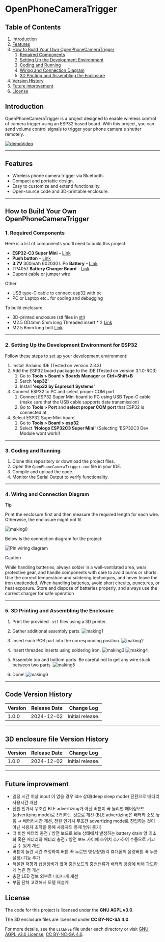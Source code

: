 # OpenPhoneCameraTrigger

## Table of Contents
1. [Introduction](#introduction)
2. [Features](#features)
3. [How to Build Your Own OpenPhoneCameraTrigger](#how-to-build-your-own-openphonecameratrigger)
    1. [Required Components](#required-components)
    2. [Setting Up the Development Environment](#setting-up-the-development-environment)
    3. [Coding and Running](#coding-and-running)
    4. [Wiring and Connection Diagram](#wiring-and-connection-diagram)
    5. [3D Printing and Assembling the Enclosure](#3d-printing-and-assembling-the-enclosure)
4. [Version History](#code-version-history)
5. [Future improvement](#future-improvement)
6. [License](#license)

## Introduction
OpenPhoneCameraTrigger is a project designed to enable wireless control of camera trigger using an ESP32 based board. With this project, you can send volume control signals to trigger your phone camera's shutter remotely.

[![demoVideo](https://img.youtube.com/vi/Z1O2nStRBFU/0.jpg)](https://www.youtube.com/watch?v=Z1O2nStRBFU)


---

## Features
- Wireless phone camera trigger via Bluetooth.
- Compact and portable design.
- Easy to customize and extend functionality.
- Open-source code and 3D-printable enclosure.

---

## How to Build Your Own OpenPhoneCameraTrigger

### 1. Required Components
Here is a list of components you'll need to build this project:
- **ESP32-C3 Super Mini**  – [Link](https://a.aliexpress.com/_oErgR53)
- **Push button** – [Link](https://a.aliexpress.com/_olNm9Id)
- **3.7V** 300mAh 602030 LiPo **Battery** – [Link](https://a.aliexpress.com/_omasVAl)
- TP4057 **Battery Charger Board** – [Link](https://a.aliexpress.com/_onq9YhJ)
- Dupont cable or jumper wire

Other
- USB type-C cable to connect esp32 with pc
- PC or Laptop etc.. for coding and debugging

To build enclosure
- 3D-printed enclosure (stl files in [stl](https://github.com/junsulee119/OpenPhoneCameraTrigger/tree/main/stl))
- M2.5 OD4mm 5mm long Threaded insert * 2 [Link](https://a.aliexpress.com/_oCb7Maz)
- M2.5 6mm long bolt [Link](https://a.aliexpress.com/_olOMYyt)

---

### 2. Setting Up the Development Environment for ESP32
Follow these steps to set up your development environment:
1. Install Arduino IDE (Tested on version 2.3.3)
2. Add the ESP32 board package to the IDE (Tested on version 3.1.0-RC3)
    1. Go to **Tools > Board > Boards Manager** or **Ctrl+Shift+B**
    2. Serch **'esp32'**
    3. Install **'esp32 by Espressif Systems'**
3. Connect ESP32 to PC and select proper COM port
    1. Connect ESP32 Super Mini board to PC using USB Type-C cable (make sure that the USB cable supports data transmission)
    2. Go to **Tools > Port** and **select proper COM port** that ESP32 is connected at
4. Select ESP32 SuperMini board
    1. Go to **Tools > Board > esp32**
    2. Select **'Nologo ESP32C3 Super Mini'** (Selecting 'ESP32C3 Dev Module wont work!)


---

### 3. Coding and Running
1. Clone this repository or download the project files.
2. Open the `OpenPhoneCameraTrigger.ino` file in your IDE.
3. Compile and upload the code.
4. Monitor the Serial Output to verify functionality.

---

### 4. Wiring and Connection Diagram

>[!TIP]
> Print the enclosure first and then measure the required length for each wire. Otherwise, the enclosure might not fit

![making0](img/making/0.JPEG)

Below is the connection diagram for the project:

![Pin wiring diagram](img/pin%20wiring%20diagram.png)

> [!CAUTION] 
> While handling batteries, always solder in a well-ventilated area, wear protective gear, and handle components with care to avoid burns or shorts. Use the correct temperature and soldering techniques, and never leave the iron unattended. When handling batteries, avoid short circuits, punctures, or heat exposure. Store and dispose of batteries properly, and always use the correct charger for safe operation

---

### 5. 3D Printing and Assembling the Enclosure
1. Print the provided `.stl` files using a 3D printer.
2. Gather additional assembly parts.
![making1](img/making/1.JPEG)

3. Insert each PCB part into the corresponding position.
![making2](img/making/2.JPEG)

4. Insert threaded inserts using soldering iron.
![making3](img/making/3.JPEG)
![making4](img/making/4.JPEG)

5. Assemble top and bottom parts. Be careful not to get any wire stuck between two parts.
![making5](img/making/5.JPEG)

6. Done!
![making6](img/making/6.JPEG)


---

## Code Version History
| Version | Release Date | Change Log                        |
|---------|--------------|-----------------------------------|
| 1.0.0   | 2024-12-02   | Initial release.                  |

---

## 3D enclosure file Version History
| Version | Release Date | Change Log                        |
|---------|--------------|-----------------------------------|
| 1.0.0   | 2024-12-02   | Initial release.                  |

---


## Future improvement
- 일정 시간 이상 input 이 없을 경우 idle 상태(deep sleep mode) 전환으로 배터리 사용시간 개선
- 전원 인가시 무조건 BLE advertizing가 아닌 버튼이 꾹 눌리면 페어링모드 (advertizing mode)로 진입하는 것으로 개선 (BLE advertizing은 배터리 소모 높음 → 배터리시간 개선, 전원 인가시 무조건 advertizing mode로 진입하는 것이 아닌 사용자 조작을 통해 사용자의 통제 범위 증가)
- 더 비싼 배터리 충전 / 방전 보드로 idle 상태에서 발생하는 battery drain 양 최소화 혹은 배터리와 배터리 충전 / 방전 보드 사이에 스위치 추가하여 수동으로 키고 끌 수 있게 개선
- 버튼이 눌린 시간 측정하여 버튼 꾹 누르면 영상촬영(각 휴대폰의 음량버튼 꾹 누름 설정) 기능 추가
- 적절한 저항과 납땜장비가 없어 충전보드의 충전전류가 배터리 용량에 비해 과도하게 높은 점 개선
- 충전 LED 정보 외부로 나타나게 개선
- 부품 단차 고려해서 모델 재설계

## License
The code for this project is licensed under the **GNU AGPL v3.0**. 

The 3D enclosure files are licensed under **CC BY-NC-SA 4.0**.

For more details, see the `LICENSE` file under each directory or visit [GNU AGPL v3.0 License](https://www.gnu.org/licenses/agpl-3.0.html), [CC BY-NC-SA 4.0](https://creativecommons.org/licenses/by-nc-sa/4.0/).

